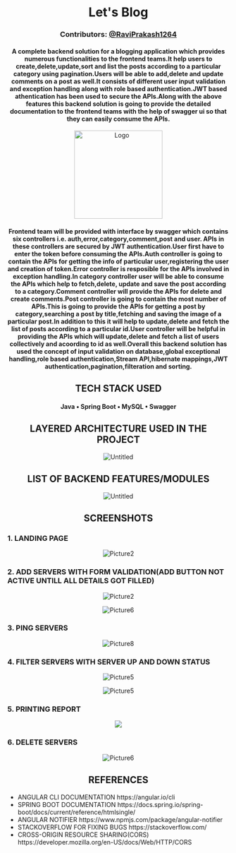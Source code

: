 <h1 align="center" style="">Let's Blog</h1>
<h3 align="center" style="">Contributors: <a href="https://github.com/RaviPrakash1264">@RaviPrakash1264</a></h3>
<h4 align="center">A complete backend solution for a blogging application which provides numerous functionalities to the frontend teams.It help users to create,delete,update,sort and list the posts according to a
particular category using pagination.Users will be able to add,delete and update comments on a post as well.It consists of different user input validation and exception handling along with role based authentication.JWT based
athentication has been used to secure the APIs.Along with the above features this backend solution is going to provide the detailed documentation to the frontend teams with the
help of swagger ui so that they can easily consume the APIs.  
</h4>
<p align="center">
<img src="https://i.ibb.co/L50hVJG/Screenshot-2023-06-22-194416.jpg" alt="Logo" height="200" width="200">
</p>
<h4 align="center">
Frontend team will be provided with interface by swagger which contains six controllers i.e. auth,error,category,comment,post and user.
APIs in these controllers are secured by JWT authentication.User first have to enter the token before consuming the APIs.Auth controller
is going to contain the APIs for getting the info of particular user,registering the user and creation of token.Error controller is resposible
for the APIs involved in exception handling.In category controller user will be able to consume the APIs which help to fetch,delete,
update and save the post according to a category.Comment controller will provide the APIs for delete and create comments.Post controller is going 
to contain the most number of APIs.This is going to provide the APIs for getting a post by category,searching a post by title,fetching and saving the image
of a particular post.In addition to this it will help to update,delete and fetch the list of posts according to a particular id.User controller will be helpful
in providing the APIs which will update,delete and fetch a list of users collectively and acoording to id as well.Overall this backend solution
has used the concept of input validation on database,global exceptional handling,role based authentication,Stream API,hibernate mappings,JWT authentication,pagination,filteration and sorting.
</h4>


<h2 align="center">TECH STACK USED</h2>
<h4 align="center">
Java • Spring Boot • MySQL • Swagger
</h4>
<h2 align="center">LAYERED ARCHITECTURE USED IN THE PROJECT</h2>
<p align="center">
<img src="https://i.ibb.co/ZLsGST0/Screenshot-2023-04-01-010831.jpg" alt="Untitled" border="0">
</p>
<h2 align="center">LIST OF BACKEND FEATURES/MODULES</h2>
<p align="center">
<img src="https://i.ibb.co/Vphjwc1/Screenshot-2023-04-01-014641.jpg" alt="Untitled" border="0">
</p>
<h2 align="center">SCREENSHOTS</h2>
<h3>1. LANDING PAGE</h3>
<p align="center">
<img src="https://i.ibb.co/svd1Mk6/list-of-servers.jpg" alt="Picture2" border="0">
</p>
<h3>2. ADD SERVERS WITH FORM VALIDATION(ADD BUTTON NOT ACTIVE UNTILL ALL DETAILS GOT FILLED)</h3>
<p align="center">
<img src="https://i.ibb.co/4fygH7p/form-validation.jpg" alt="Picture2" border="0">
</p>

<p align="center">
<img src="https://i.ibb.co/KWf3H56/adding-server.jpg" alt="Picture6" border="0">
</p>
<h3>3. PING SERVERS</h3>
<p align="center">
<img src="https://i.ibb.co/s576rx9/ping-server.jpg" alt="Picture8" border="0">
</p>
<h3>4. FILTER SERVERS WITH SERVER UP AND DOWN STATUS</h3>
<p align="center">
<img src="https://i.ibb.co/kmHmDgg/filter-server-up.jpg" alt="Picture5" border="0">
</p>

<p align="center">
<img src="https://i.ibb.co/7rsSVCR/server-down.jpg" alt="Picture5" border="0">
</p>
<h3>5. PRINTING REPORT</h3>
<p align="center">
<img src="https://i.ibb.co/RN95T0p/printing-report.jpg" border="0">
</p>
<h3>6. DELETE SERVERS</h3>
<p align="center">
<img src="https://i.ibb.co/thb7qrx/deleting-servers.jpg" alt="Picture6" border="0">
</p>

<h2 align="center">REFERENCES</h2>

<ul>
<li>
ANGULAR CLI DOCUMENTATION
https://angular.io/cli
</li>
<li>
SPRING BOOT DOCUMENTATION
https://docs.spring.io/spring-boot/docs/current/reference/htmlsingle/
</li>
 <li>
ANGULAR NOTIFIER
https://www.npmjs.com/package/angular-notifier
</li>
<li>
STACKOVERFLOW FOR FIXING BUGS
https://stackoverflow.com/
</li>
<li>
CROSS-ORIGIN RESOURCE SHARING(CORS)
https://developer.mozilla.org/en-US/docs/Web/HTTP/CORS
</li>
</ul>